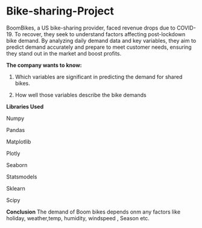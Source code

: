 # Bike-sharing-Project
BoomBikes, a US bike-sharing provider, faced revenue drops due to COVID-19. To recover, they seek to understand factors affecting post-lockdown bike demand. By analyzing daily demand data and key variables, they aim to predict demand accurately and prepare to meet customer needs, ensuring they stand out in the market and boost profits.

**The company wants to know:**

1. Which variables are significant in predicting the demand for shared bikes.

2. How well those variables describe the bike demands


**Libraries Used**

Numpy

Pandas 

Matplotlib

Plotly 

Seaborn 

Statsmodels 

Sklearn 

Scipy



**Conclusion**
The demand of Boom bikes depends onm any factors like holiday, weather,temp, humidity, windspeed , Season etc.
